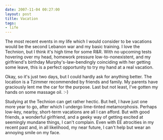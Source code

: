 ```yaml
---
date: 2007-11-04 00:27:00
layout: post
title: Vacation
tags:
- life
---
```


The most recent events in my life which I would consider to be vacations would
be the second Lebanon war and my basic training. I love the Technion, but I
think it's high time for some R&R. With no upcoming tests hovering over my
head, homework pressure low-to-nonexistent, and my girlfriend's birthday
Murphy's-law-bendingly coinciding with her getting some leave, this is a
perfect opportunity to try my hand at a real vacation.  
  
Okay, so it's just two days, but I could hardly ask for anything better. The
location is a Tzimmer recommended by friends and family. My parents have
graciously lent me the car for the purpose. Last but not least, I've gotten my
hands on some massage oil. :-)  
  
Studying at the Technion can get rather hectic. But hell, I have just one more
year to go, after which I undergo lime-tinted metamorphosis. Perhaps low-key,
nearby, short-term vacations are all I can afford. But with good friends, a
wonderful girlfriend, and a geeky way of getting excited at seemingly mundane
things, I can't complain. Even with EE atrocities in my recent past and, in all
likelihood, my near future, I can't help but wear an annoying smile on my face.
